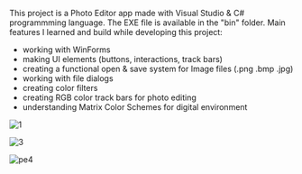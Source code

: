 This project is a Photo Editor app made with Visual Studio & C# programmming language. The EXE file is available in the "bin" folder. Main features I learned and build while developing this project:

- working with WinForms 
- making UI elements (buttons, interactions, track bars) 
- creating a functional open & save system for Image files (.png .bmp .jpg)
- working with file dialogs
- creating color filters
- creating RGB color track bars for photo editing
- understanding Matrix Color Schemes for digital environment

![1](https://user-images.githubusercontent.com/115250887/206473011-199690dc-0793-4669-8e8d-c196cfd4f1ff.PNG)

![3](https://user-images.githubusercontent.com/115250887/206473037-684011ab-6c09-4ae0-a727-b8cee3b03a22.PNG)

![pe4](https://user-images.githubusercontent.com/115250887/206473047-e7276202-80c2-4482-9721-e2f4afcfdd07.PNG)
